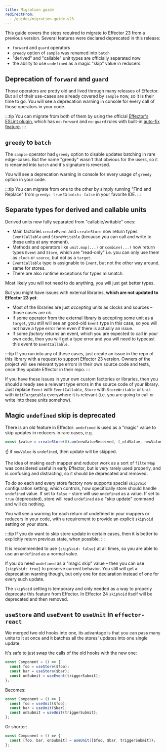 ```yaml
---
title: Migration guide
redirectFrom:
  - /guides/migration-guide-v23
---
```


This guide covers the steps required to migrate to Effector 23 from a previous version.
Several features were declared deprecated in this release:

- `forward` and `guard` operators
- `greedy` option of `sample` was renamed into `batch`
- "derived" and "callable" unit types are officially separated now
- the ability to use `undefined` as a magic "skip" value in reducers

## Deprecation of `forward` and `guard`

Those operators are pretty old and lived through many releases of Effector.
But all of their use-cases are already covered by `sample` now, so it is their time to go. You will see a deprecation warning in console for every call of those operators in your code.

:::tip
You can migrate from both of them by using the official [Effector's ESLint plugin](https://eslint.effector.dev/), which has `no-forward` and `no-guard` rules with built-in [auto-fix feature](https://eslint.org/docs/latest/use/command-line-interface#fix-problems).
:::

## `greedy` to `batch`

The `sample` operator had `greedy` option to disable updates batching in rare edge-cases.
But the name "greedy" wasn't that obvious for the users, so it is renamed into `batch` and it's signature is reversed.

You will see a deprecation warning in console for every usage of `greedy` option in your code.

:::tip
You can migrate from one to the other by simply running "Find and Replace" from `greedy: true` to `batch: false` in your favorite IDE.
:::

## Separate types for derived and callable units

Derived units now fully separated from "callable/writable" ones:

- Main factories `createEvent` and `createStore` now return types `EventCallable` and `StoreWritable` (because you can call and write to these units at any moment).
- Methods and operators like `unit.map(...)` or `combine(...)` now return types `Event` and `Store`, which are "read-only" i.e. you can only use them as `clock` or `source`, but not as a `target`.
- `EventCallable` type is assignable to `Event`, but not the other way around, same for stores.
- There are also runtime exceptions for types mismatch.

Most likely you will not need to do anything, you will just get better types.

But you might have issues with external libraries, **which are not updated to Effector 23 yet**:

- Most of the libraries are just _accepting_ units as clocks and sources – those cases are ok.
- If some operator from the external library is accepting some unit as a `target`, you still will see an good-old `Event` type in this case, so you will not have a type error here even if there is actually an issue.
- If some _factory_ returns an event, which you are expected to call in your own code, then you will get a type error and you will need to typecast this event to `EventCallable`.

:::tip
If you run into any of these cases, just create an issue in the repo of this library with a request to support Effector 23 version.
Owners of the project will see relevant type errors in their own source code and tests, once they update Effector in their repo.
:::

If you have these issues in your own custom factories or libraries, then you should already see a relevant type errors in the source code of your library.
Just replace `Event` with `EventCallable`, `Store` with `StoreWritable` or `Unit` with `UnitTargetable` everywhere it is relevant (i.e. you are going to call or write into these units somehow).

## Magic `undefined` skip is deprecated

There is an old feature in Effector: `undefined` is used as a "magic" value to skip updates in reducers in rare cases, e.g.

```ts
const $value = createStore(0).on(newValueReceived, (_oldValue, newValue) => newValue);
```

☝️ if `newValue` is `undefined`, then update will be skipped.

The idea of making each mapper and reducer work as a sort of `filterMap` was considered useful in early Effector, but is very rarely used properly, and is confusing and distracting, so it should be deprecated and removed.

To do so each and every store factory now supports special `skipVoid` configuration setting, which controls, how specifically store should handle `undefined` value. If set to `false` – store will use `undefined` as a value.
If set to `true` (deprecated), store will read `undefined` as a "skip update" command and will do nothing.

You will see a warning for each return of undefined in your mappers or reducers in your code, with a requirement to provide an explicit `skipVoid` setting on your store.

:::tip
If you do want to skip store update in certain cases, then it is better to explicitly return previous state, when possible.
:::

It is recommended to use `{skipVoid: false}` at all times, so you are able to use an `undefined` as a normal value.

If you do need `undefined` as a "magic skip" value – then you can use `{skipVoid: true}` to preserve current behavior. You still will get a deprecation warning though, but only one for declaration instead of one for every such update.

The `skipVoid` setting is temporary and only needed as a way to properly deprecate this feature from Effector. In Effector 24 `skipVoid` itself will be deprecated and then removed.

## `useStore` and `useEvent` to `useUnit` in `effector-react`

We merged two old hooks into one, its advantage is that you can pass many units to it at once and it batches all the stores' updates into one single update.

It's safe to just swap the calls of the old hooks with the new one:

```ts
const Component = () => {
  const foo = useStore($foo);
  const bar = useStore($bar);
  const onSubmit = useEvent(triggerSubmit);
};
```

Becomes:

```ts
const Component = () => {
  const foo = useUnit($foo);
  const bar = useUnit($bar);
  const onSubmit = useUnit(triggerSubmit);
};
```

Or shorter:

```ts
const Component = () => {
  const [foo, bar, onSubmit] = useUnit([$foo, $bar, triggerSubmit]);
};
```
